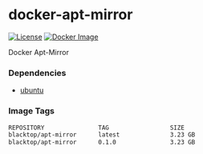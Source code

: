 docker-apt-mirror
=================

[![License](http://img.shields.io/:license-mit-blue.svg)](http://doge.mit-license.org)
[![Docker Image](https://img.shields.io/badge/docker%20image-277%20GB-blue.svg)](https://hub.docker.com/r/blacktop/apt-mirror/)

Docker Apt-Mirror

### Dependencies

-	[ubuntu](https://index.docker.io/_/ubuntu/)

### Image Tags

```bash
REPOSITORY               TAG                 SIZE
blacktop/apt-mirror      latest              3.23 GB
blacktop/apt-mirror      0.1.0               3.23 GB
```
